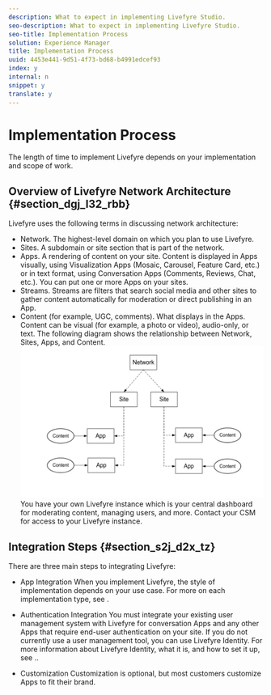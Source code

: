 ```yaml
---
description: What to expect in implementing Livefyre Studio.
seo-description: What to expect in implementing Livefyre Studio.
seo-title: Implementation Process
solution: Experience Manager
title: Implementation Process
uuid: 4453e441-9d51-4f73-bd68-b4991edcef93
index: y
internal: n
snippet: y
translate: y
---
```


# Implementation Process

<!-- c_implementation_process.dita --> The length of time to implement Livefyre depends on your implementation and scope of work.

## Overview of Livefyre Network Architecture {#section_dgj_l32_rbb}

Livefyre uses the following terms in discussing network architecture:

* Network. The highest-level domain on which you plan to use Livefyre.
* Sites. A subdomain or site section that is part of the network.
* Apps. A rendering of content on your site. Content is displayed in Apps visually, using Visualization Apps (Mosaic, Carousel, Feature Card, etc.) or in text format, using Conversation Apps (Comments, Reviews, Chat, etc.). You can put one or more Apps on your sites.
* Streams. Streams are filters that search social media and other sites to gather content automatically for moderation or direct publishing in an App.
* Content (for example, UGC, comments). What displays in the Apps. Content can be visual (for example, a photo or video), audio-only, or text.
The following diagram shows the relationship between Network, Sites, Apps, and Content.
![](images/network_site_architecture.png) You have your own Livefyre instance which is your central dashboard for moderating content, managing users, and more. Contact your CSM for access to your Livefyre instance.

## Integration Steps {#section_s2j_d2x_tz}

There are three main steps to integrating Livefyre:

* App Integration
  When you implement Livefyre, the style of implementation depends on your use case. For more on each implementation type, see [](c_app_integration_types.md#c_app_integration_types).

* Authentication Integration
  You must integrate your existing user management system with Livefyre for conversation Apps and any other Apps that require end-user authentication on your site. If you do not currently use a user management tool, you can use Livefyre Identity. For more information about Livefyre Identity, what it is, and how to set it up, see [](c_livefyre_identity_comp.md#c_livefyre_identity).. 

* Customization
  Customization is optional, but most customers customize Apps to fit their brand.

